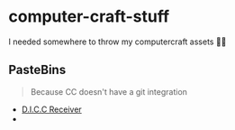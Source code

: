 # computer-craft-stuff
I needed somewhere to throw my computercraft assets 🤷‍♂️

## PasteBins
> Because CC doesn't have a git integration

- [D.I.C.C Receiver](https://pastebin.com/EnFYwY0G)
- []()
